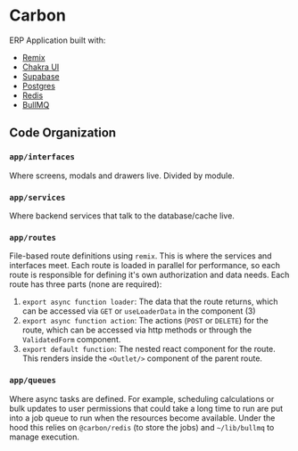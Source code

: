 # Carbon

ERP Application built with:

- [Remix](https://remix.run)
- [Chakra UI](https://chakra-ui.com/)
- [Supabase](https://supabase.com/)
- [Postgres](https://postgresql.org/)
- [Redis](https://redis.io)
- [BullMQ](https://docs.bullmq.io)

## Code Organization

### `app/interfaces`

Where screens, modals and drawers live. Divided by module.

### `app/services`

Where backend services that talk to the database/cache live.

### `app/routes`

File-based route definitions using `remix`. This is where the services and interfaces meet. Each route is loaded in parallel for performance, so each route is responsible for defining it's own authorization and data needs. Each route has three parts (none are required):

1. `export async function loader`: The data that the route returns, which can be accessed via `GET` or `useLoaderData` in the component (3)
2. `export async function action`: The actions (`POST` or `DELETE`) for the route, which can be accessed via http methods or through the `ValidatedForm` component.
3. `export default function`: The nested react component for the route. This renders inside the `<Outlet/>` component of the parent route.

### `app/queues`

Where async tasks are defined. For example, scheduling calculations or bulk updates to user permissions that could take a long time to run are put into a job queue to run when the resources become available. Under the hood this relies on `@carbon/redis` (to store the jobs) and `~/lib/bullmq` to manage execution.
